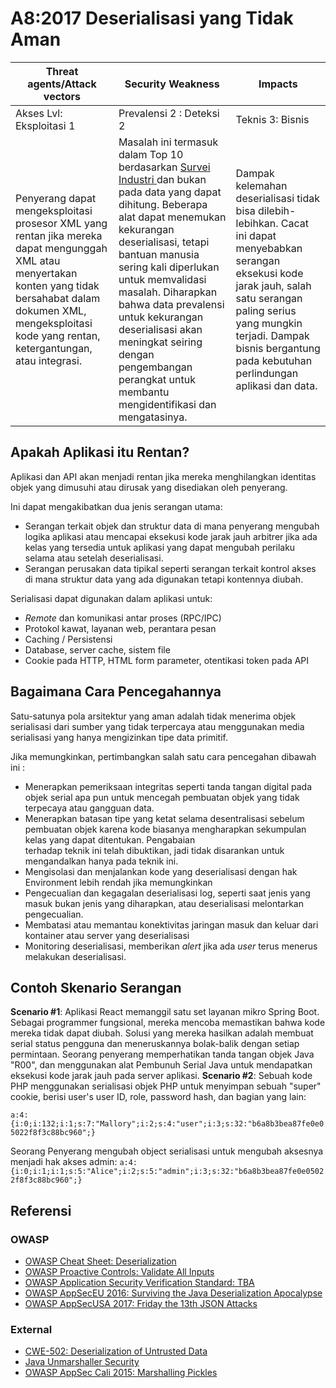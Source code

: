 # A8:2017 Deserialisasi yang Tidak Aman

| Threat agents/Attack vectors | Security Weakness           | Impacts               |
| -- | -- | -- |
| Akses Lvl: Eksploitasi 1 | Prevalensi 2 : Deteksi 2 | Teknis 3: Bisnis |
| Penyerang dapat mengeksploitasi prosesor XML yang rentan jika mereka dapat mengunggah XML atau menyertakan konten yang tidak bersahabat dalam dokumen XML, mengeksploitasi kode yang rentan, ketergantungan, atau integrasi. | Masalah ini termasuk dalam Top 10 berdasarkan [Survei Industri ](https://owasp.blogspot.com/2017/08/owasp-top-10-2017-project-update.html) dan bukan pada data yang dapat dihitung. Beberapa alat dapat menemukan kekurangan deserialisasi, tetapi bantuan manusia sering kali diperlukan untuk memvalidasi masalah. Diharapkan bahwa data prevalensi untuk kekurangan deserialisasi akan meningkat seiring dengan pengembangan perangkat untuk membantu mengidentifikasi dan mengatasinya. | Dampak kelemahan deserialisasi tidak bisa dilebih-lebihkan. Cacat ini dapat menyebabkan serangan eksekusi kode jarak jauh, salah satu serangan paling serius yang mungkin terjadi. Dampak bisnis bergantung pada kebutuhan perlindungan aplikasi dan data.|

## Apakah Aplikasi itu Rentan?

Aplikasi dan API akan menjadi rentan jika mereka menghilangkan identitas objek yang dimusuhi atau dirusak yang disediakan oleh penyerang.

Ini dapat mengakibatkan dua jenis serangan utama:

* Serangan terkait objek dan struktur data di mana penyerang mengubah logika aplikasi atau mencapai eksekusi kode jarak jauh arbitrer jika ada kelas yang tersedia untuk aplikasi yang dapat mengubah perilaku selama atau setelah deserialisasi.
* Serangan perusakan data tipikal seperti serangan terkait kontrol akses di mana struktur data yang ada digunakan tetapi kontennya diubah.

Serialisasi dapat digunakan dalam aplikasi untuk:

* _Remote_ dan komunikasi antar proses (RPC/IPC) 
* Protokol kawat, layanan web, perantara pesan
* Caching / Persistensi
* Database, server cache, sistem file
* Cookie pada HTTP, HTML form parameter, otentikasi token pada API

## Bagaimana Cara Pencegahannya

Satu-satunya pola arsitektur yang aman adalah tidak menerima objek serialisasi dari sumber yang tidak terpercaya atau menggunakan media serialisasi yang hanya mengizinkan tipe data primitif.

Jika memungkinkan, pertimbangkan salah satu cara pencegahan dibawah ini :

* Menerapkan pemeriksaan integritas seperti tanda tangan digital pada objek serial apa pun untuk mencegah pembuatan objek yang tidak terpecaya  atau gangguan data. 
* Menerapkan batasan tipe yang ketat selama desentralisasi sebelum pembuatan objek karena kode biasanya mengharapkan sekumpulan kelas yang dapat ditentukan. Pengabaian  
  terhadap teknik ini telah dibuktikan, jadi tidak disarankan untuk mengandalkan hanya pada teknik ini.
* Mengisolasi dan menjalankan kode yang deserialisasi dengan hak Environment lebih rendah jika memungkinkan
* Pengecualian dan kegagalan deserialisasi log, seperti saat jenis yang masuk bukan jenis yang diharapkan, atau deserialisasi melontarkan pengecualian.
* Membatasi atau memantau konektivitas jaringan masuk dan keluar dari kontainer atau server yang deserialisasi
* Monitoring deserialisasi, memberikan _alert_ jika ada _user_ terus menerus melakukan deserialisasi.


## Contoh Skenario Serangan

**Scenario #1**: Aplikasi React memanggil satu set layanan mikro Spring Boot. Sebagai programmer fungsional, mereka mencoba memastikan bahwa kode mereka tidak dapat diubah. Solusi yang mereka hasilkan adalah membuat serial status pengguna dan meneruskannya bolak-balik dengan setiap permintaan. Seorang penyerang memperhatikan tanda tangan objek Java "R00", dan menggunakan alat Pembunuh Serial Java untuk mendapatkan eksekusi kode jarak jauh pada server aplikasi.
**Scenario #2**: Sebuah kode PHP menggunakan serialisasi objek PHP untuk menyimpan sebuah "super" cookie, berisi user's user ID, role, password hash, dan bagian yang lain:

`a:4:{i:0;i:132;i:1;s:7:"Mallory";i:2;s:4:"user";i:3;s:32:"b6a8b3bea87fe0e05022f8f3c88bc960";}`

Seorang Penyerang mengubah object serialisasi untuk mengubah aksesnya menjadi hak akses admin:
`a:4:{i:0;i:1;i:1;s:5:"Alice";i:2;s:5:"admin";i:3;s:32:"b6a8b3bea87fe0e05022f8f3c88bc960";}`

## Referensi

### OWASP

* [OWASP Cheat Sheet: Deserialization](https://www.owasp.org/index.php/Deserialization_Cheat_Sheet)
* [OWASP Proactive Controls: Validate All Inputs](https://www.owasp.org/index.php/OWASP_Proactive_Controls#4:_Validate_All_Inputs)
* [OWASP Application Security Verification Standard: TBA](https://www.owasp.org/index.php/Category:OWASP_Application_Security_Verification_Standard_Project#tab=Home)
* [OWASP AppSecEU 2016: Surviving the Java Deserialization Apocalypse](https://speakerdeck.com/pwntester/surviving-the-java-deserialization-apocalypse)
* [OWASP AppSecUSA 2017: Friday the 13th JSON Attacks](https://speakerdeck.com/pwntester/friday-the-13th-json-attacks)

### External

* [CWE-502: Deserialization of Untrusted Data](https://cwe.mitre.org/data/definitions/502.html)
* [Java Unmarshaller Security](https://github.com/mbechler/marshalsec)
* [OWASP AppSec Cali 2015: Marshalling Pickles](http://frohoff.github.io/appseccali-marshalling-pickles/)
